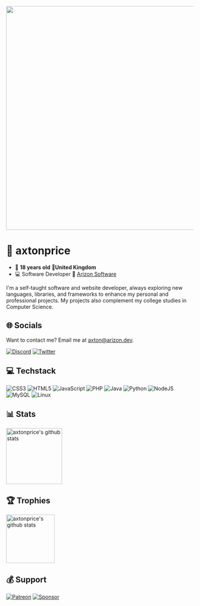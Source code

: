 <img width="600" src="https://github.com/axtonprice/axtonprice/assets/37771600/69512f03-0068-4c59-a0ec-1409f5c0e43b">

# :space_invader: axtonprice

- :date: **18 years old** 📍**United Kingdom**
- :computer: Software Developer :office: <a href="https://github.com/arizon-dev" target="_blank" title="Arizon Software">Arizon Software</a>

I'm a self-taught software and website developer, always exploring new languages, libraries, and frameworks to enhance my personal and professional projects. My projects also complement my college studies in Computer Science.

## 🌐 Socials
Want to contact me? Email me at [axton@arizon.dev](mailto:axton@arizon.dev).

[![Discord](https://img.shields.io/badge/Discord-%237289DA.svg?logo=discord&logoColor=white)](https://discord.gg/dP3MuBATGc) [![Twitter](https://img.shields.io/badge/Twitter-%231DA1F2.svg?logo=Twitter&logoColor=white)](https://twitter.com/axtonprice) 

## 💻 Techstack
![CSS3](https://img.shields.io/badge/css3-%231572B6.svg?style=flat&logo=css3&logoColor=white) 
![HTML5](https://img.shields.io/badge/html5-%23E34F26.svg?style=flat&logo=html5&logoColor=white) 
![JavaScript](https://img.shields.io/badge/javascript-%23323330.svg?style=flat&logo=javascript&logoColor=%23F7DF1E) 
![PHP](https://img.shields.io/badge/php-%23777BB4.svg?style=flat&logo=php&logoColor=white) 
![Java](https://img.shields.io/badge/java-3670A0?style=flat&logo=oracle&logoColor=ffdd54) 
![Python](https://img.shields.io/badge/python-3670A0?style=flat&logo=python&logoColor=ffdd54) 
![NodeJS](https://img.shields.io/badge/node.js-6DA55F?style=flat&logo=node.js&logoColor=white) 
![MySQL](https://img.shields.io/badge/mysql-%2300f.svg?style=flat&logo=mysql&logoColor=white) 
![Linux](https://img.shields.io/badge/Linux-FCC624?style=flat&logo=linux&logoColor=black)

## 📊 Stats
<a href="https://github.com/axtonprice?tab=repositories">
  <img height="150px" src="https://github-readme-stats.vercel.app/api?username=axtonprice&show_icons=true&count_private=true&include_all_commits=true&line_height=21&cache_seconds=1800&theme=algolia" alt="axtonprice's github stats" />
</a>

## 🏆 Trophies
<a href="https://github.com/axtonprice?tab=achievements">
  <img height="130px" src="https://github-profile-trophy.vercel.app/?username=axtonprice&theme=flat&no-frame=false&no-bg=false&margin-w=4" alt="axtonprice's github stats" />
</a>

## 💰 Support
[![Patreon](https://img.shields.io/badge/Patreon-ee6352?style=for-the-badge&logo=patreon&logoColor=black)](https://www.patreon.com/axtonprice/) 
[![Sponsor](https://img.shields.io/badge/sponsor-30363D?style=for-the-badge&logo=GitHub-Sponsors&logoColor=#EA4AAA)](https://github.com/sponsors/axtonprice) 
